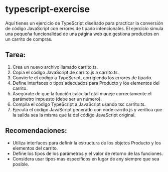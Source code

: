 # typescript-exercise

Aquí tienes un ejercicio de TypeScript diseñado para practicar la conversión de código JavaScript con errores de tipado intencionales. El ejercicio simula una pequeña funcionalidad de una página web que gestiona productos en un carrito de compras.

## Tarea:

1. Crea un nuevo archivo llamado carrito.ts.
2. Copia el código JavaScript de carrito.js a carrito.ts.
3. Convierte el código a TypeScript, corrigiendo los errores de tipado.
4. Define interfaces o tipos adecuados para Producto y los elementos del carrito.
5. Asegúrate de que la función calcularTotal maneje correctamente el parámetro impuesto (debe ser un número).
6. Compila el código TypeScript a JavaScript usando tsc carrito.ts.
7. Ejecuta el código JavaScript generado con node carrito.js y verifica que la salida sea la misma que la del código JavaScript original.

## Recomendaciones:

- Utiliza interfaces para definir la estructura de los objetos Producto y los elementos del carrito.
- Define los tipos de los parámetros y el valor de retorno de las funciones.
- Considera usar tipos más específicos en lugar de any siempre que sea posible.
